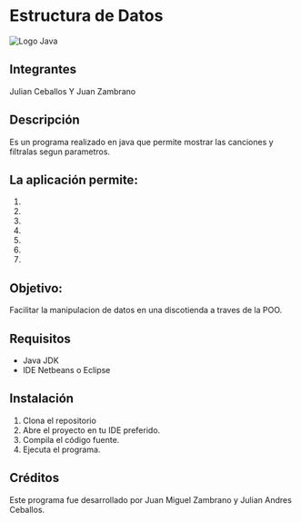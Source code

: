 # Estructura de Datos
![Logo Java](https://hireline.io/blog/wp-content/uploads/2019/11/Razones-para-aprender-a-programar-con-Java-1200x900.jpg)

## Integrantes
Julian Ceballos Y Juan Zambrano
## Descripción
Es un  programa realizado en java que permite mostrar las canciones y filtralas segun parametros.


## La aplicación permite:
1. 
2. 
3. 
4. 
5. 
6. 
7. 

## Objetivo:
Facilitar la manipulacion de datos en una discotienda a traves de la POO.

## Requisitos
- Java JDK 
- IDE Netbeans o Eclipse

## Instalación
1. Clona el repositorio 
2. Abre el proyecto en tu IDE preferido.
3. Compila el código fuente.
4. Ejecuta el programa.

## Créditos
Este programa fue desarrollado por Juan Miguel Zambrano y Julian Andres Ceballos.
